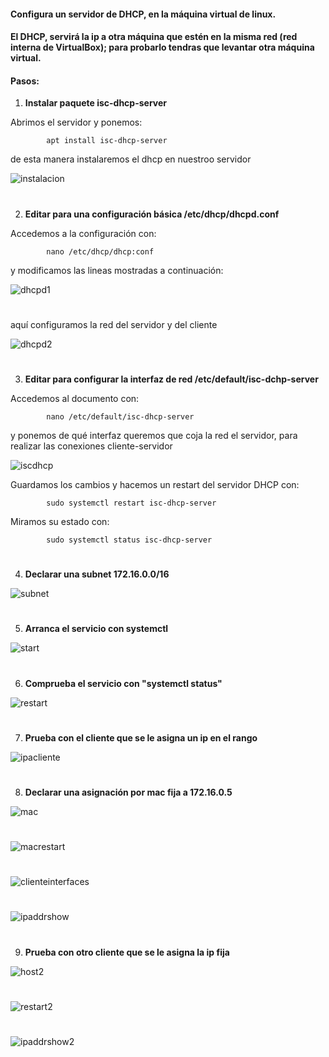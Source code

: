 #### Configura un servidor de DHCP, en la máquina virtual de linux.

#### El DHCP, servirá la ip a otra máquina que estén en la misma red (red interna de VirtualBox); para probarlo tendras que levantar otra máquina virtual.

#### Pasos:

1. **Instalar paquete isc-dhcp-server**

Abrimos el servidor y ponemos:

            apt install isc-dhcp-server 

de esta manera instalaremos el dhcp en nuestroo servidor

![instalacion](https://github.com/sarald22/SRI/blob/main/tareas/Tarea8DHCP/imagenes/instalacion.png)



#
2. **Editar para una configuración básica /etc/dhcp/dhcpd.conf**

Accedemos a la configuración con:

            nano /etc/dhcp/dhcp:conf

y modificamos las lineas mostradas a continuación:

![dhcpd1](https://github.com/sarald22/SRI/blob/main/tareas/Tarea8DHCP/imagenes/dhcpd1.png)
#

aquí configuramos la red del servidor y del cliente

![dhcpd2](https://github.com/sarald22/SRI/blob/main/tareas/Tarea8DHCP/imagenes/dhcpd2.png)



#
3. **Editar para configurar la interfaz de red /etc/default/isc-dchp-server**

Accedemos al documento con:

            nano /etc/default/isc-dhcp-server

y ponemos de qué interfaz queremos que coja la red el servidor, para realizar las conexiones cliente-servidor

![iscdhcp](https://github.com/sarald22/SRI/blob/main/tareas/Tarea8DHCP/imagenes/iscdhcp.png)


Guardamos los cambios y hacemos un restart del servidor DHCP con:

            sudo systemctl restart isc-dhcp-server

Miramos su estado con:

            sudo systemctl status isc-dhcp-server



#
4. **Declarar una subnet 172.16.0.0/16**

![subnet](https://github.com/sarald22/SRI/blob/main/tareas/Tarea8DHCP/imagenes/subnet.png)




#
5. **Arranca el servicio con systemctl**

![start](https://github.com/sarald22/SRI/blob/main/tareas/Tarea8DHCP/imagenes/start.png)




#
6. **Comprueba el servicio con "systemctl status"**

![restart](https://github.com/sarald22/SRI/blob/main/tareas/Tarea8DHCP/imagenes/restart.png)




#
7. **Prueba con el cliente que se le asigna un ip en el rango**

![ipacliente](https://github.com/sarald22/SRI/blob/main/tareas/Tarea8DHCP/imagenes/ipacliente.png)




#
8. **Declarar una asignación por mac fija a 172.16.0.5**

![mac](https://github.com/sarald22/SRI/blob/main/tareas/Tarea8DHCP/imagenes/mac.png)
#
![macrestart](https://github.com/sarald22/SRI/blob/main/tareas/Tarea8DHCP/imagenes/macrestart.png)
#
![clienteinterfaces](https://github.com/sarald22/SRI/blob/main/tareas/Tarea8DHCP/imagenes/clienteinterfaces.png)
#
![ipaddrshow](https://github.com/sarald22/SRI/blob/main/tareas/Tarea8DHCP/imagenes/ipaddrshow.png)





#
9. **Prueba con otro cliente que se le asigna la ip fija**

![host2](https://github.com/sarald22/SRI/blob/main/tareas/Tarea8DHCP/imagenes/host2.png)
#
![restart2](https://github.com/sarald22/SRI/blob/main/tareas/Tarea8DHCP/imagenes/restart2.png)
#
![ipaddrshow2](https://github.com/sarald22/SRI/blob/main/tareas/Tarea8DHCP/imagenes/ipaddrshow2.png)

